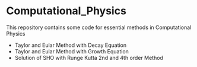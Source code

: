# Computational_Physics
This repository contains some code for essential methods in Computational Physics

- Taylor and Eular Method with Decay Equation
- Taylor and Eular Method with Growth Equation
- Solution of SHO with Runge Kutta 2nd and 4th order Method 
